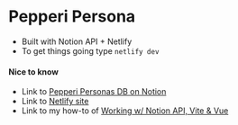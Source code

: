 # Pepperi Persona

- Built with Notion API + Netlify
- To get things going type `netlify dev`

#### Nice to know

- Link to [Pepperi Personas DB on Notion](https://yonatankof.notion.site/b597147493aa4854b097e7ee33b3d92a?v=02418cbb70fe440083de25caa474b46a&pvs=4)
- Link to [Netlify site](https://peppersona.netlify.app/)
- Link to my how-to of [Working w/ Notion API, Vite & Vue](https://yonatankof.notion.site/Working-w-Notion-API-Vite-Vue-df486e2d39394747842e10aa18e86569?pvs=4)
